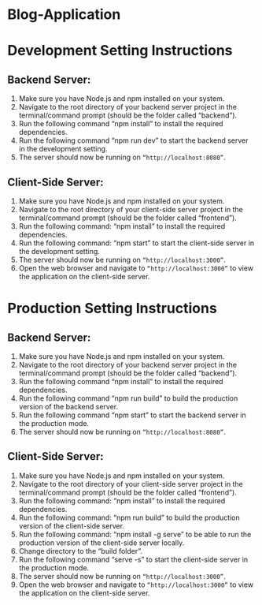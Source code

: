# Blog-Application

# Development Setting Instructions

## Backend Server:

1.	Make sure you have Node.js and npm installed on your system.
2.	Navigate to the root directory of your backend server project in the terminal/command prompt (should be the folder called “backend”).
3.	Run the following command “npm install” to install the required dependencies.
4.	Run the following command “npm run dev” to start the backend server in the development setting.
5.	The server should now be running on `“http://localhost:8080”`. 

## Client-Side Server:

1.	Make sure you have Node.js and npm installed on your system.
2.	Navigate to the root directory of your client-side server project in the terminal/command prompt (should be the folder called “frontend”).
3.	Run the following command: “npm install” to install the required dependencies.
4.	Run the following command: “npm start” to start the client-side server in the development setting.
5.	The server should now be running on `“http://localhost:3000”`. 
6.	Open the web browser and navigate to `“http://localhost:3000”` to view the application on the client-side server.


# Production Setting Instructions

## Backend Server:

1.	Make sure you have Node.js and npm installed on your system.
2.	Navigate to the root directory of your backend server project in the terminal/command prompt (should be the folder called “backend”).
3.	Run the following command “npm install” to install the required dependencies.
4.	Run the following command “npm run build” to build the production version of the backend server.
5.	Run the following command “npm start” to start the backend server in the production mode.
6.	The server should now be running on `“http://localhost:8080”`. 

## Client-Side Server:

1.	Make sure you have Node.js and npm installed on your system.
2.	Navigate to the root directory of your client-side server project in the terminal/command prompt (should be the folder called “frontend”).
3.	Run the following command: “npm install” to install the required dependencies.
4.	Run the following command: “npm run build” to build the production version of the client-side server.
5.	Run the following command: “npm install -g serve” to be able to run the production version of the client-side server locally.
6.	Change directory to the “build folder”. 
7.	Run the following command “serve -s” to start the client-side server in the production mode.
8.	The server should now be running on `“http://localhost:3000”`. 
9.	Open the web browser and navigate to `“http://localhost:3000”` to view the application on the client-side server.

